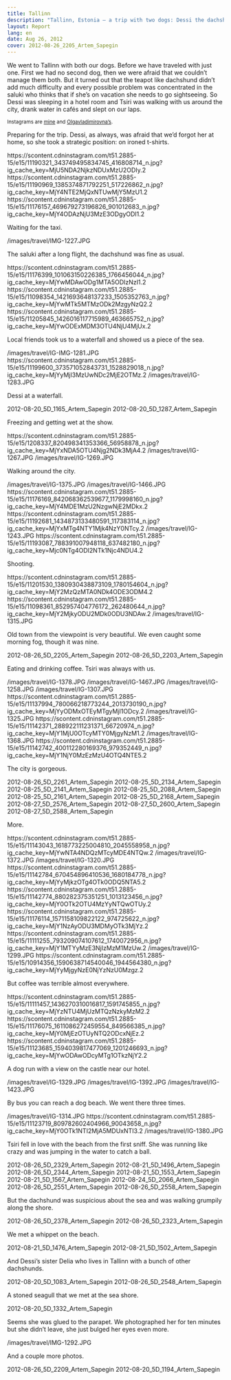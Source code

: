 ```yaml
---
title: Tallinn
description: "Tallinn, Estonia — a trip with two dogs: Dessi the dachshund and Tsiri the saluki"
layout: Report
lang: en
date: Aug 26, 2012
cover: 2012-08-26_2205_Artem_Sapegin
---
```


We went to Tallinn with both our dogs. Before we have traveled with just one. First we had no second dog, then we were afraid that we couldn’t manage them both. But it turned out that the teapot like dachshund didn’t add much difficulty and every possible problem was concentrated in the saluki who thinks that if she’s on vacation she needs to go sightseeing. So Dessi was sleeping in a hotel room and Tsiri was walking with us around the city, drank water in cafés and slept on our laps.

<small>Instagrams are [mine](http://instagram.com/sapegin) and [Olgavladimirovna’s](http://instagram.com/airve).</small>

Preparing for the trip. Dessi, as always, was afraid that we’d forgot her at home, so she took a strategic position: on ironed t-shirts.

<x-grid>
https://scontent.cdninstagram.com/t51.2885-15/e15/11190321_343749495834745_416808714_n.jpg?ig_cache_key=MjU5NDA2NjkzNDUxMzU2ODIy.2
https://scontent.cdninstagram.com/t51.2885-15/e15/11190969_1385374871792251_517226862_n.jpg?ig_cache_key=MjY4NTE2MjQxNTUwMjY5MzU1.2
https://scontent.cdninstagram.com/t51.2885-15/e15/11176157_469679273196826_901012683_n.jpg?ig_cache_key=MjY4ODAzNjU3MzE3ODgyODI1.2
</x-grid>

Waiting for the taxi.

<x-grid>
/images/travel/IMG-1227.JPG
</x-grid>

The saluki after a long flight, the dachshund was fine as usual.

<x-grid>
https://scontent.cdninstagram.com/t51.2885-15/e15/11176399_101063150226385_1766456044_n.jpg?ig_cache_key=MjYwMDAwODg1MTA5ODIzNzI1.2
https://scontent.cdninstagram.com/t51.2885-15/e15/11098354_1421693648137233_1505352763_n.jpg?ig_cache_key=MjYwMTk5MTMzODk2MzgyNzQ2.2
https://scontent.cdninstagram.com/t51.2885-15/e15/11205845_1426016117715989_463665752_n.jpg?ig_cache_key=MjYwODExMDM3OTU4NjU4MjUx.2
</x-grid>

Local friends took us to a waterfall and showed us a piece of the sea.

<x-grid>
/images/travel/IG-IMG-1281.JPG
https://scontent.cdninstagram.com/t51.2885-15/e15/11199600_373571052843731_1528829018_n.jpg?ig_cache_key=MjYyMjI3MzUwNDc2MjE2OTMz.2
/images/travel/IG-1283.JPG
</x-grid>

Dessi at a waterfall.

<x-grid>
2012-08-20_5D_1165_Artem_Sapegin
2012-08-20_5D_1287_Artem_Sapegin
</x-grid>

Freezing and getting wet at the show.

<x-grid>
https://scontent.cdninstagram.com/t51.2885-15/e15/1208337_820498341353366_56958878_n.jpg?ig_cache_key=MjYxNDA5OTU4Njg2NDk3MjA4.2
/images/travel/IG-1267.JPG
/images/travel/IG-1269.JPG
</x-grid>

Walking around the city.

<x-grid>
/images/travel/IG-1375.JPG
/images/travel/IG-1466.JPG
https://scontent.cdninstagram.com/t51.2885-15/e15/11176169_842068362539677_1179998160_n.jpg?ig_cache_key=MjY4MDE1MzU2NzgwNjE2MDkx.2
https://scontent.cdninstagram.com/t51.2885-15/e15/11192681_1434873133480591_117383114_n.jpg?ig_cache_key=MjYxMTg4NTY1Mjk4NzY0NTcy.2
/images/travel/IG-1243.JPG
https://scontent.cdninstagram.com/t51.2885-15/e15/11193087_788391007948118_637482180_n.jpg?ig_cache_key=Mjc0NTg4ODI2NTk1Njc4NDU4.2
</x-grid>

Shooting.

<x-grid>
https://scontent.cdninstagram.com/t51.2885-15/e15/11201530_1380930438873109_1780154604_n.jpg?ig_cache_key=MjY2MzQzMTA0NDk4ODE3ODM4.2
https://scontent.cdninstagram.com/t51.2885-15/e15/11098361_852957404776172_262480644_n.jpg?ig_cache_key=MjY2MjkyODU2MDk0ODU3NDAw.2
/images/travel/IG-1315.JPG
</x-grid>

Old town from the viewpoint is very beautiful. We even caught some morning fog, though it was nine.

<x-grid>
2012-08-26_5D_2205_Artem_Sapegin
2012-08-26_5D_2203_Artem_Sapegin
</x-grid>

Eating and drinking coffee. Tsiri was always with us.

<x-grid>
/images/travel/IG-1378.JPG
/images/travel/IG-1467.JPG
/images/travel/IG-1258.JPG
/images/travel/IG-1307.JPG
https://scontent.cdninstagram.com/t51.2885-15/e15/11137994_780066218773244_2013730190_n.jpg?ig_cache_key=MjYyODMxOTEyMTgyMjI1ODcy.2
/images/travel/IG-1325.JPG
https://scontent.cdninstagram.com/t51.2885-15/e15/11142371_288922111231371_66720974_n.jpg?ig_cache_key=MjY1MjU0OTcyMTY0MjgyNzM1.2
/images/travel/IG-1368.JPG
https://scontent.cdninstagram.com/t51.2885-15/e15/11142742_400112280169376_979352449_n.jpg?ig_cache_key=MjY1NjY0MzEzMzU4OTQ4NTE5.2
</x-grid>

The city is gorgeous.

<x-grid>
2012-08-26_5D_2261_Artem_Sapegin
2012-08-25_5D_2134_Artem_Sapegin
2012-08-25_5D_2141_Artem_Sapegin
2012-08-25_5D_2088_Artem_Sapegin
2012-08-25_5D_2161_Artem_Sapegin
2012-08-25_5D_2168_Artem_Sapegin
2012-08-27_5D_2576_Artem_Sapegin
2012-08-27_5D_2600_Artem_Sapegin
2012-08-27_5D_2588_Artem_Sapegin
</x-grid>

More.

<x-grid>
https://scontent.cdninstagram.com/t51.2885-15/e15/11143043_1618773225004810_2045558958_n.jpg?ig_cache_key=MjYwNTA4NDQzMTcyMDE4NTQw.2
/images/travel/IG-1372.JPG
/images/travel/IG-1320.JPG
https://scontent.cdninstagram.com/t51.2885-15/e15/11142784_670454896410536_1680184778_n.jpg?ig_cache_key=MjYyMjkzOTg4OTk0ODQ5NTA5.2
https://scontent.cdninstagram.com/t51.2885-15/e15/11142774_880282375351251_1013123456_n.jpg?ig_cache_key=MjY0OTk2OTU4MzYyNTQwOTUy.2
https://scontent.cdninstagram.com/t51.2885-15/e15/11176114_1571158109822122_974725622_n.jpg?ig_cache_key=MjY1NzAyODU3MDMyOTk3MjYz.2
https://scontent.cdninstagram.com/t51.2885-15/e15/11111255_793209074107612_1740072956_n.jpg?ig_cache_key=MjY1MTYyMzE3NjIzMzM1MzUw.2
/images/travel/IG-1299.JPG
https://scontent.cdninstagram.com/t51.2885-15/e15/10914356_1590638714540046_1944564380_n.jpg?ig_cache_key=MjYyMjgyNzE0NjYzNzU0Mzgz.2
</x-grid>

But coffee was terrible almost everywhere.

<x-grid>
https://scontent.cdninstagram.com/t51.2885-15/e15/11111457_1436270310016817_1591745855_n.jpg?ig_cache_key=MjYzNTU4MjUzMTQzNzkyMzM2.2
https://scontent.cdninstagram.com/t51.2885-15/e15/11176075_1611086272459554_849566385_n.jpg?ig_cache_key=MjY0MjEzOTUyNTQ2ODcxNjEz.2
https://scontent.cdninstagram.com/t51.2885-15/e15/11123685_1594039817477069_1201246693_n.jpg?ig_cache_key=MjYwODAwODcyMTg1OTkzNjY2.2
</x-grid>

A dog run with a view on the castle near our hotel.

<x-grid>
/images/travel/IG-1329.JPG
/images/travel/IG-1392.JPG
/images/travel/IG-1423.JPG
</x-grid>

By bus you can reach a dog beach. We went there three times.

<x-grid>
/images/travel/IG-1314.JPG
https://scontent.cdninstagram.com/t51.2885-15/e15/11123719_809782602404966_90043658_n.jpg?ig_cache_key=MjY0OTk1NTI2MjA5MDUxNTI3.2
/images/travel/IG-1380.JPG
</x-grid>

Tsiri fell in love with the beach from the first sniff. She was running like crazy and was jumping in the water to catch a ball.

<x-grid>
2012-08-26_5D_2329_Artem_Sapegin
2012-08-21_5D_1496_Artem_Sapegin
2012-08-26_5D_2344_Artem_Sapegin
2012-08-21_5D_1553_Artem_Sapegin
2012-08-21_5D_1567_Artem_Sapegin
2012-08-24_5D_2066_Artem_Sapegin
2012-08-26_5D_2551_Artem_Sapegin
2012-08-26_5D_2558_Artem_Sapegin
</x-grid>

But the dachshund was suspicious about the sea and was walking grumpily along the shore.

<x-grid>
2012-08-26_5D_2378_Artem_Sapegin
2012-08-26_5D_2323_Artem_Sapegin
</x-grid>

We met a whippet on the beach.

<x-grid>
2012-08-21_5D_1476_Artem_Sapegin
2012-08-21_5D_1502_Artem_Sapegin
</x-grid>

And Dessi’s sister Delia who lives in Tallinn with a bunch of other dachshunds.

<x-grid>
2012-08-20_5D_1083_Artem_Sapegin
2012-08-26_5D_2548_Artem_Sapegin
</x-grid>

A stoned seagull that we met at the sea shore.

<x-grid>
2012-08-20_5D_1332_Artem_Sapegin
</x-grid>

Seems she was glued to the parapet. We photographed her for ten minutes but she didn’t leave, she just bulged her eyes even more.

<x-grid>
/images/travel/IMG-1292.JPG
</x-grid>

And a couple more photos.

<x-grid>
2012-08-26_5D_2209_Artem_Sapegin
2012-08-20_5D_1194_Artem_Sapegin
</x-grid>
